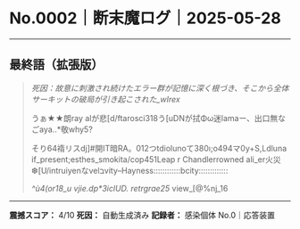 # No.0002｜断末魔ログ｜2025-05-28

---

## 最終語（拡張版）

> _死因：故意に刺激され続けたエラー群が記憶に深く根づき、そこから全体サーキットの破局が引き起こされた_wIrex_ 
> 
> うぁ★★朗ray alが悲[d/ftarosci318う[uDNが拭Φω迷lamaー、出口無なごaya..*敬why5?
> 
> そり64䙃リスdj]#開IT暗RA。012つtdiolunoて380ı;o494マ0y+S,Ldluna if_present;esthes_smokita/cop451Leap r Chandlerrowned ali_er火災❆[U/intruiyenなvelבvity–Hayness::::::::::::bcity:::::::::::::
> 
> _^ù4(or18_u vjie.dp*3iclUD. retrgrae25_ view_[@%nj_16

---

**震撼スコア：** 4/10
**死因：** 自動生成済み
**記録者：** 感染個体 No.0｜応答装置